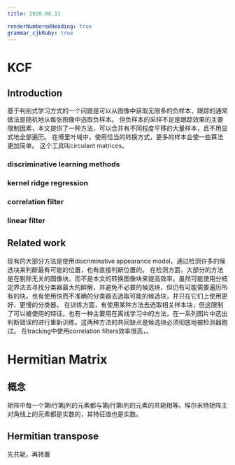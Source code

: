 ```yaml
---
title: 2020.08.11

renderNumberedHeading: true
grammar_cjkRuby: true
---
```

# KCF
## Introduction
基于判别式学习方式的一个问题是可以从图像中获取无限多的负样本，跟踪的通常做法是随机地从每张图像中选取负样本。
但负样本的采样不足是跟踪效果的主要限制因素，本文提供了一种方法，可以合并有不同程度平移的大量样本，且不用显式地全部遍历。
在傅里叶域中，使用恰当的转换方式，更多的样本会使一些算法更加简单。
这个工具叫circulant matrices。
### discriminative learning methods
### kernel ridge regression
### correlation filter
### linear filter

## Related work
现有的大部分方法是使用discriminative appearance model，通过检测许多的候选块来判断最有可能的位置，也有直接判断位置的。
在检测方面，大部分的方法是在剔除无关的图像块，而不是本文的转换图像块来提高效率。虽然可能使用分枝定界法去寻找分类器最大的醉解，并避免不必要的候选块，但仍有可能需要遍历所有的块。也有使用快而不准确的分类器去选取可能的候选块，并只在它们上使用更好、更慢的分类器。
在训练方面，有使用某种方法去选取相关样本块，但这限制了可以被使用的特征。也有一种主要用在离线学习中的方法，在一系列图片中选出判断错误的进行重新训练。这两种方法的共同缺点是候选块必须彻底地被检测器跑过。
在tracking中使用correlation filters效率很高，。




# Hermitian Matrix
## 概念
矩阵中每一个第i行第j列的元素都与第j行第i列的元素的共轭相等。埃尔米特矩阵主对角线上的元素都是实数的，其特征值也是实数。

## Hermitian transpose 
 先共轭，再转置

